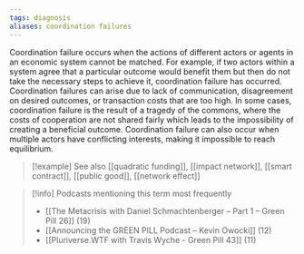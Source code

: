 ```yaml
---
tags: diagnosis
aliases: coordination failures
---
```


Coordination failure occurs when the actions of different actors or agents in an economic system cannot be matched. For example, if two actors within a system agree that a particular outcome would benefit them but then do not take the necessary steps to achieve it, coordination failure has occurred. Coordination failures can arise due to lack of communication, disagreement on desired outcomes, or transaction costs that are too high. In some cases, coordination failure is the result of a tragedy of the commons, where the costs of cooperation are not shared fairly which leads to the impossibility of creating a beneficial outcome. Coordination failure can also occur when multiple actors have conflicting interests, making it impossible to reach equilibrium.

> [!example] See also
> [[quadratic funding]], [[impact network]], [[smart contract]], [[public good]], [[network effect]]

> [!info] Podcasts mentioning this term most frequently
> * [[The Metacrisis with Daniel Schmachtenberger – Part 1 – Green Pill 26]] (19)
> * [[Announcing the GREEN PILL Podcast – Kevin Owocki]] (12)
> * [[Pluriverse.WTF with Travis Wyche - Green Pill 43]] (11)